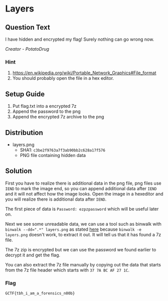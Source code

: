 # Layers

## Question Text

I have hidden and encrypted my flag! Surely nothing can go wrong now.

*Creator - PotatoDrug*

### Hint

1. https://en.wikipedia.org/wiki/Portable_Network_Graphics#File_format
2. You should probably open the file in a hex editor.

## Setup Guide
1. Put flag.txt into a encrypted 7z
2. Append the password to the png
3. Append the encrypted 7z archive to the png

## Distribution
- layers.png
  - SHA1: `c3be2f9763a7f3ab90bb2c628a17f576` 
  - PNG file containing hidden data

## Solution
First you have to realize there is additional data in the png file, png files use `IEND`  to mark the image end, so you can append additional data after `IEND` and it will not affect how the image looks. Open the image in a hexeditor and you will realize there is additional data after `IEND`.

The first piece of data is `Password: ezpzpassword` which will be useful later on.

Next we see some unreadable data, we can use a tool such as binwalk with `binwalk --dd=".*" layers.png` as stated [here](https://stackoverflow.com/questions/37904544/binwalk-not-extracting-files-from-binary) because `binwalk -e layers.png` doesn't work, to extract it out. It will tell us that it has found a 7z file.

The 7z zip is encrypted but we can use the password we found earlier to decrypt it and get the flag.

 You can also extract the 7z file manually by copying out the data that starts from the 7z file header which starts with `37 7A BC AF 27 1C`.

### Flag

`GCTF{tbh_i_am_a_forensics_n00b}`